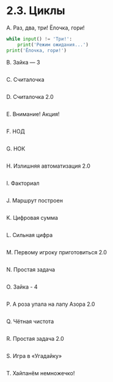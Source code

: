 # 2.3. Циклы

A. Раз, два, три! Ёлочка, гори!
```python
while input() != 'Три!':
    print('Режим ожидания...')
print('Ёлочка, гори!')  
```

B. Зайка — 3
```python

```

C. Считалочка
```python

```

D. Считалочка 2.0
```python

```

E. Внимание! Акция!
```python

```

F. НОД
```python

```

G. НОК
```python

```

H. Излишняя автоматизация 2.0
```python

```

I. Факториал
```python

```

J. Маршрут построен
```python

```

K. Цифровая сумма
```python

```

L. Сильная цифра
```python

```

M. Первому игроку приготовиться 2.0
```python

```

N. Простая задача
```python

```

O. Зайка - 4
```python

```

P. А роза упала на лапу Азора 2.0
```python

```

Q. Чётная чистота
```python

```

R. Простая задача 2.0
```python

```

S. Игра в «Угадайку»
```python

```

T. Хайпанём немножечко!  
```python

```
